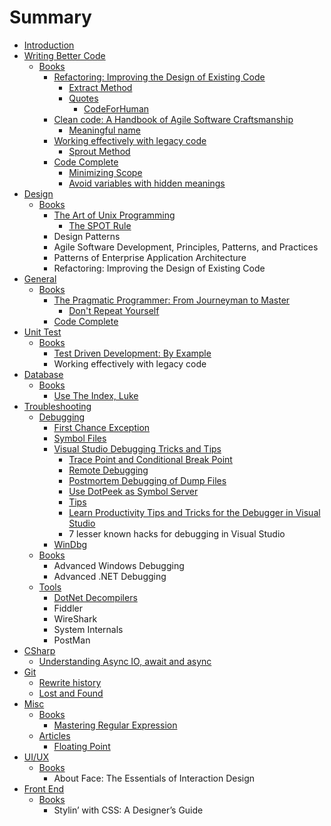 # Summary

* [Introduction](README.md)
* [Writing Better Code](writing-better-code.md)
  * [Books](writing-better-code/books.md)
    * [Refactoring: Improving the Design of Existing Code](writing-better-code/books/refactoring-improving-the-design-of-existing-code.md)
      * [Extract Method](writing-better-code/books/refactoring-improving-the-design-of-existing-code/extract-method.md)
      * [Quotes](writing-better-code/books/refactoring-improving-the-design-of-existing-code/quotes.md)
        * [CodeForHuman](writing-better-code/books/refactoring-improving-the-design-of-existing-code/quotes/codeforhuman.md)
    * [Clean code: A Handbook of Agile Software Craftsmanship](writing-better-code/books/clean-code-a-handbook-of-agile-software-craftsmanship.md)
      * [Meaningful name](writing-better-code/books/clean-code-a-handbook-of-agile-software-craftsmanship/meaningful-name.md)
    * [Working effectively with legacy code](writing-better-code/books/working-effectively-with-legacy-code.md)
      * [Sprout Method](writing-better-code/books/working-effectively-with-legacy-code/sprout-method.md)
    * [Code Complete](writing-better-code/books/code-complete.md)
      * [Minimizing Scope](writing-better-code/books/code-complete/minimizing-scope.md)
      * [Avoid variables with hidden meanings](writing-better-code/books/code-complete/avoid-variables-with-hidden-meanings.md)
* [Design](design.md)
  * [Books](design/books.md)
    * [The Art of Unix Programming](design/books/the-art-of-unix-programming.md)
      * [The SPOT Rule](design/books/the-art-of-unix-programming/the-spot-rule.md)
    * Design Patterns
    * Agile Software Development, Principles, Patterns, and Practices
    * Patterns of Enterprise Application Architecture
    * Refactoring: Improving the Design of Existing Code
* [General](general.md)
  * [Books](general/books.md)
    * [The Pragmatic Programmer: From Journeyman to Master](general/books/the-pragmatic-programmer-from-journeyman-to-master.md)
      * [Don't Repeat Yourself](general/books/the-pragmatic-programmer-from-journeyman-to-master/dont-repeat-yourself.md)
    * [Code Complete](general/books/code-complete.md)
* [Unit Test](unit-test.md)
  * [Books](unit-test/books.md)
    * [Test Driven Development: By Example](unit-test/books/test-driven-development-by-example.md)
    * Working effectively with legacy code
* [Database](database.md)
  * [Books](database/books.md)
    * [Use The Index, Luke](database/books/use-the-index-luke.md)
* [Troubleshooting](Troubleshooting.md)
  * [Debugging](Troubleshooting/visual-studio-debugging-tricks-and-tips/debugging.md)
    * [First Chance Exception](Troubleshooting/Debugging/first-chance-exception.md)
    * [Symbol Files](Troubleshooting/Debugging/symbol-files.md)
    * [Visual Studio Debugging Tricks and Tips](Troubleshooting/visual-studio-debugging-tricks-and-tips.md)
      * [Trace Point and Conditional Break Point](Troubleshooting/Debugging/visual-studio-debugging-tricks-and-tips/break-point.md)
      * [Remote Debugging](Troubleshooting/Debugging/visual-studio-debugging-tricks-and-tips/remote-debugging.md)
      * [Postmortem Debugging of Dump Files](Troubleshooting/Debugging/visual-studio-debugging-tricks-and-tips/postmortem-debugging-of-dump-files.md)
      * [Use DotPeek as Symbol Server](Troubleshooting/Debugging/visual-studio-debugging-tricks-and-tips/use-dotpeek-as-symbol-server.md)
      * [Tips](Troubleshooting/Debugging/visual-studio-debugging-tricks-and-tips/tips.md)
      * [Learn Productivity Tips and Tricks for the Debugger in Visual Studio](Troubleshooting/Debugging/learn-productivity-tips-and-tricks-for-the-debugger-in-visual-studio.md)
      * 7 lesser known hacks for debugging in Visual Studio
    * [WinDbg](Troubleshooting/windbg.md)
  * [Books](Troubleshooting/visual-studio-debugging-tricks-and-tips/books.md)
    * Advanced Windows Debugging
    * Advanced .NET Debugging
  * [Tools](Troubleshooting/visual-studio-debugging-tricks-and-tips/tools.md)
    * [DotNet Decompilers](Troubleshooting/visual-studio-debugging-tricks-and-tips/tools/dotnet-decompilers.md)
    * Fiddler
    * WireShark
    * System Internals
    * PostMan
* [CSharp](csharp.md)
  * [Understanding Async IO, await and async](csharp/understanding-async-io-await-and-async.md)
* [Git](git.md)
  * [Rewrite history](git/rewrite-history.md)
  * [Lost and Found](git/lost-and-found.md)
* [Misc](misc.md)
  * [Books](misc/books.md)
    * [Mastering Regular Expression](misc/books/mastering-regular-expression.md)
  * [Articles](misc/articles.md)
    * [Floating Point](misc/articles/floating-point.md)
* [UI/UX](uiux.md)
  * [Books](uiux/books.md)
    * About Face: The Essentials of Interaction Design
* [Front End](front-end.md)
  * [Books](front-end/books.md)
    * Stylin’ with CSS: A Designer’s Guide

